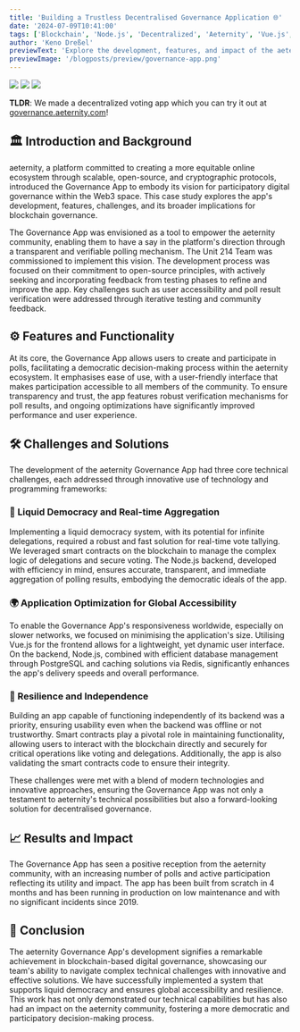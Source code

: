 ```yaml
---
title: 'Building a Trustless Decentralised Governance Application 🌐'
date: '2024-07-09T10:41:00'
tags: ['Blockchain', 'Node.js', 'Decentralized', 'Aeternity', 'Vue.js', 'web3']
author: 'Keno Dreßel'
previewText: 'Explore the development, features, and impact of the aeternity Governance App.'
previewImage: '/blogposts/preview/governance-app.png'
---
```


<p className="screenshots">
  <img src="/blogposts/governance-app/img.png" />
  <img src="/blogposts/governance-app/img_1.png" /> 
  <img src="/blogposts/governance-app/img_2.png" />
</p>

**TLDR**: We made a decentralized voting app which you can try it out at [governance.aeternity.com](https://governance.aeternity.com)!

## 🏛️ Introduction and Background

aeternity, a platform committed to creating a more equitable online ecosystem through scalable, open-source, and
cryptographic protocols, introduced the Governance App to embody its vision for participatory digital governance within
the Web3 space. This case study explores the app's development, features, challenges, and its broader implications for
blockchain governance.

The Governance App was envisioned as a tool to empower the aeternity community, enabling them to have a say in the
platform's direction through a transparent and verifiable polling mechanism. The Unit 214 Team was commissioned to
implement this vision. The development process was focused on their commitment to open-source principles, with actively
seeking and incorporating feedback from testing phases to refine and improve the app. Key challenges such as user
accessibility and poll result verification were addressed through iterative testing and community feedback.

## ⚙️ Features and Functionality

At its core, the Governance App allows users to create and participate in polls, facilitating a democratic
decision-making process within the aeternity ecosystem. It emphasises ease of use, with a user-friendly interface that
makes participation accessible to all members of the community. To ensure transparency and trust, the app features
robust verification mechanisms for poll results, and ongoing optimizations have significantly improved performance and
user experience.

## 🛠️ Challenges and Solutions

The development of the aeternity Governance App had three core technical challenges, each addressed through innovative
use of technology and programming frameworks:

### 🔄 Liquid Democracy and Real-time Aggregation

Implementing a liquid democracy system, with its potential for infinite delegations, required a robust and fast solution
for real-time vote tallying. We leveraged smart contracts on the blockchain to manage the complex logic of delegations
and secure voting. The Node.js backend, developed with efficiency in mind, ensures accurate, transparent, and immediate
aggregation of polling results, embodying the democratic ideals of the app.

### 🌍 Application Optimization for Global Accessibility

To enable the Governance App's responsiveness worldwide, especially on slower networks, we focused on minimising the
application's size. Utilising Vue.js for the frontend allows for a lightweight, yet dynamic user interface. On the
backend, Node.js, combined with efficient database management through PostgreSQL and caching solutions via Redis,
significantly enhances the app's delivery speeds and overall performance.

### 💪 Resilience and Independence

Building an app capable of functioning independently of its backend was a priority, ensuring usability even when the
backend was offline or not trustworthy. Smart contracts play a pivotal role in maintaining functionality, allowing users
to interact with the blockchain directly and securely for critical operations like voting and delegations. Additionally,
the app is also validating the smart contracts code to ensure their integrity.

These challenges were met with a blend of modern technologies and innovative approaches, ensuring the Governance App was
not only a testament to aeternity's technical possibilities but also a forward-looking solution for decentralised
governance.

## 📈 Results and Impact

The Governance App has seen a positive reception from the aeternity community, with an increasing number of polls and
active participation reflecting its utility and impact. The app has been built from scratch in 4 months and has been
running in production on low maintenance and with no significant incidents since 2019.

## 🎯 Conclusion

The aeternity Governance App's development signifies a remarkable achievement in blockchain-based digital governance,
showcasing our team's ability to navigate complex technical challenges with innovative and effective solutions. We have
successfully implemented a system that supports liquid democracy and ensures global accessibility and resilience. This
work has not only demonstrated our technical capabilities but has also had an impact on the aeternity community,
fostering a more democratic and participatory decision-making process.
